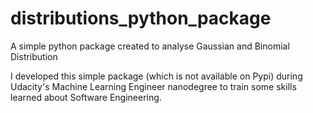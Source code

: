 # distributions_python_package
A simple python package created to analyse Gaussian and Binomial Distribution

I developed this simple package (which is not available on Pypi) during Udacity's Machine Learning Engineer nanodegree to train some skills learned about Software Engineering.
